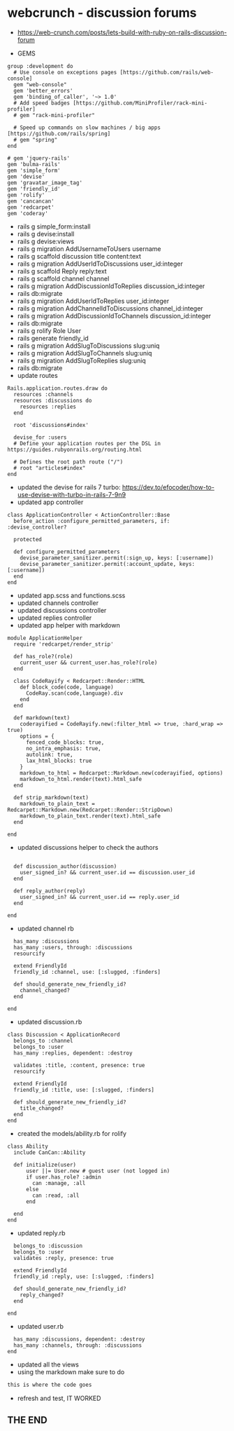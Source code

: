 # webcrunch - discussion forums
- https://web-crunch.com/posts/lets-build-with-ruby-on-rails-discussion-forum

- GEMS
```
group :development do
  # Use console on exceptions pages [https://github.com/rails/web-console]
  gem "web-console"
  gem 'better_errors'
  gem 'binding_of_caller', '~> 1.0'
  # Add speed badges [https://github.com/MiniProfiler/rack-mini-profiler]
  # gem "rack-mini-profiler"

  # Speed up commands on slow machines / big apps [https://github.com/rails/spring]
  # gem "spring"
end

# gem 'jquery-rails'
gem 'bulma-rails'
gem 'simple_form'
gem 'devise'
gem 'gravatar_image_tag'
gem 'friendly_id'
gem 'rolify'
gem 'cancancan'
gem 'redcarpet'
gem 'coderay'
```

- rails g simple_form:install
- rails g devise:install
- rails g devise:views
- rails g migration AddUsernameToUsers username
- rails g scaffold discussion title content:text
- rails g migration AddUserIdToDiscussions user_id:integer
- rails g scaffold Reply reply:text
- rails g scaffold channel channel
- rails g migration AddDiscussionIdToReplies discussion_id:integer
- rails db:migrate
- rails g migration AddUserIdToReplies user_id:integer
- rails g migration AddChannelIdToDiscussions channel_id:integer
- rails g migration  AddDiscussionIdToChannels discussion_id:integer
- rails db:migrate
- rails g rolify Role User
- rails generate friendly_id
- rails g migration AddSlugToDiscussions slug:uniq
- rails g migration AddSlugToChannels slug:uniq
- rails g migration AddSlugToReplies slug:uniq
- rails db:migrate
- update routes

```
Rails.application.routes.draw do
  resources :channels
  resources :discussions do
    resources :replies
  end

  root 'discussions#index'

  devise_for :users
  # Define your application routes per the DSL in https://guides.rubyonrails.org/routing.html

  # Defines the root path route ("/")
  # root "articles#index"
end

```

- updated the devise for rails 7 turbo: https://dev.to/efocoder/how-to-use-devise-with-turbo-in-rails-7-9n9
- updated app controller

```
class ApplicationController < ActionController::Base
  before_action :configure_permitted_parameters, if: :devise_controller?

  protected

  def configure_permitted_parameters
    devise_parameter_sanitizer.permit(:sign_up, keys: [:username])
    devise_parameter_sanitizer.permit(:account_update, keys: [:username])
  end
end

```

- updated app.scss and functions.scss
- updated channels controller
- updated discussions controller
- updated replies controller
- updated app helper with markdown

```
module ApplicationHelper
  require 'redcarpet/render_strip'

  def has_role?(role)
    current_user && current_user.has_role?(role)
  end

  class CodeRayify < Redcarpet::Render::HTML
    def block_code(code, language)
      CodeRay.scan(code,language).div
    end
  end

  def markdown(text)
    coderayified = CodeRayify.new(:filter_html => true, :hard_wrap => true)
    options = {
      fenced_code_blocks: true,
      no_intra_emphasis: true,
      autolink: true,
      lax_html_blocks: true
    }
    markdown_to_html = Redcarpet::Markdown.new(coderayified, options)
    markdown_to_html.render(text).html_safe
  end

  def strip_markdown(text)
    markdown_to_plain_text = Redcarpet::Markdown.new(Redcarpet::Render::StripDown)
    markdown_to_plain_text.render(text).html_safe
  end

end

```

- updated discussions helper to check the authors

```

  def discussion_author(discussion)
    user_signed_in? && current_user.id == discussion.user_id
  end

  def reply_author(reply)
    user_signed_in? && current_user.id == reply.user_id
  end

end
```

- updated channel rb

```
  has_many :discussions
  has_many :users, through: :discussions
  resourcify

  extend FriendlyId
  friendly_id :channel, use: [:slugged, :finders]

  def should_generate_new_friendly_id?
    channel_changed?
  end

end

```

- updated discussion.rb

```
class Discussion < ApplicationRecord
  belongs_to :channel
  belongs_to :user
  has_many :replies, dependent: :destroy

  validates :title, :content, presence: true
  resourcify

  extend FriendlyId
  friendly_id :title, use: [:slugged, :finders]

  def should_generate_new_friendly_id?
    title_changed?
  end
end

```

- created the models/ability.rb for rolify

```
class Ability
  include CanCan::Ability

  def initialize(user)
      user ||= User.new # guest user (not logged in)
      if user.has_role? :admin
        can :manage, :all
      else
        can :read, :all
      end

  end
end

```

- updated reply.rb

```
  belongs_to :discussion
  belongs_to :user
  validates :reply, presence: true

  extend FriendlyId
  friendly_id :reply, use: [:slugged, :finders]

  def should_generate_new_friendly_id?
    reply_changed?
  end

end

```

- updated user.rb

```
  has_many :discussions, dependent: :destroy
  has_many :channels, through: :discussions
end

```

- updated all the views
- using the markdown make sure to do

```ruby
this is where the code goes
```
- refresh and test, IT WORKED
## THE END